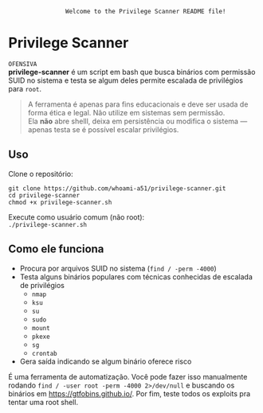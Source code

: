 					Welcome to the Privilege Scanner README file!    

Privilege Scanner  
=============

```OFENSIVA```  
**privilege-scanner** é um script em bash que busca binários com permissão SUID no sistema e testa se algum deles permite escalada de privilégios para `root`.  
  
> A ferramenta é apenas para fins educacionais e deve ser usada de forma ética e legal. Não utilize em sistemas sem permissão.  
> Ela **não** abre shelll, deixa em persistência ou modifica o sistema — apenas testa se é possível escalar privilégios.  
  
Uso
-----------
Clone o repositório:  
  
```git clone https://github.com/whoami-a51/privilege-scanner.git```  
```cd privilege-scanner```  
```chmod +x privilege-scanner.sh```  
  
Execute como usuário comum (não root):  
```./privilege-scanner.sh```    
  
Como ele funciona
-----------
- Procura por arquivos SUID no sistema (`find / -perm -4000`)  
- Testa alguns binários populares com técnicas conhecidas de escalada de privilégios  
  - `nmap`  
  - `ksu`  
  - `su`  
  - `sudo`  
  - `mount`  
  - `pkexe`  
  - `sg`  
  - `crontab`   
- Gera saída indicando se algum binário oferece risco  

É uma ferramenta de automatização. Você pode fazer isso manualmente rodando ```find / -user root -perm -4000 2>/dev/null``` e buscando os binários em https://gtfobins.github.io/. Por fim, teste todos os exploits pra tentar uma root shell.
